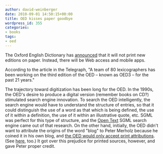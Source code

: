 ```yaml
---
author: david-weinberger
date: 2010-09-01 14:50:15+00:00
title: OED kisses paper goodbye
wordpress_id: 355
categories:
- books
tags:
- oed
---
```


The Oxford English Dictionary has [announced](http://www.telegraph.co.uk/culture/books/booknews/7970391/Oxford-English-Dictionary-will-not-be-printed-again.html) that it will not print new editions on paper. Instead, there will be Web access and mobile apps.

According to the article in the Telegraph, "A team of 80 lexicographers has been working on the third edition of the OED – known as OED3 – for the past 21 years."

The trajectory toward digitization has been long for the OED. In the 1990s, the OED's desire to produce a digital version (remember books on CD?) stimulated search engine innovation. To search the OED intelligently, the search engine would have to understand the structure of entries, so that it could distinguish the use of a word as that which is being defined, the use of it within a definition, the use of it within an illustrative quote, etc. SGML was perfect for this type of structure, and the [Open Text](http://www.opentext.com) SGML search engine came out of that research.   On the other hand, initially, the OED didn't want to attribute the origins of the word "blog" to Peter Merholz because he coined it in his own blog, and [the OED would only accept print attributions](http://www.peterme.com/archives/00000222.html). (See [here](http://www.bradlands.com/weblog/comments/birth_of_blog/), too.) It got over this prejudice for printed sources, however, and gave Peter proper credit.
